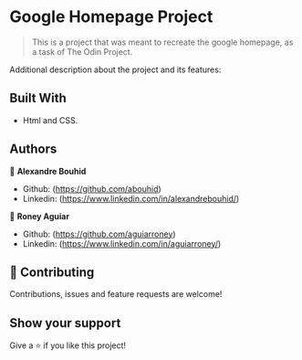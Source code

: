 # Google Homepage Project

> This is a project that was meant to recreate the google homepage, as a task of The Odin Project.


Additional description about the project and its features:

## Built With

- Html and CSS.


## Authors

👤 **Alexandre Bouhid**

- Github: (https://github.com/abouhid)
- Linkedin: (https://www.linkedin.com/in/alexandrebouhid/)

👤 **Roney Aguiar**

- Github: (https://github.com/aguiarroney)
- Linkedin: (https://www.linkedin.com/in/aguiarroney/)

## 🤝 Contributing

Contributions, issues and feature requests are welcome!


## Show your support

Give a ⭐️ if you like this project!

